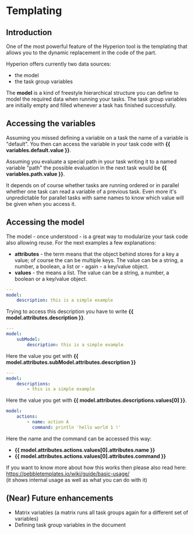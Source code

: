 # Templating

## Introduction

One of the most powerful feature of the Hyperion tool is the templating that
allows you to the dynamic replacement in the code of the part.

Hyperion offers currently two data sources:

 - the model
 - the task group variables

The **model** is a kind of freestyle hierarchical structure you can define to model
the required data when running your tasks. The task group variables are initially
empty and filled whenever a task has finished successfully.

## Accessing the variables

Assuming you missed defining a variable on a task the name of a variable is "default".
You then can access the variable in your task code with **{{ variables.default.value }}**.

Assuming you evaluate a special path in your task writing it to a named variable "path"
the possible evaluation in the next task would be **{{ variables.path.value }}**.

It depends on of course whether tasks are running ordered or in parallel whether one
task can read a variable of a previous task. Even more it's unpredictable for parallel
tasks with same names to know which value will be given when you access it.

## Accessing the model

The model - once understood - is a great way to modularize your task code also allowing
reuse. For the next examples a few explanations:

 - **attributes** - the term means that the object behind stores for a key a value;
   of course the can be multiple keys. The value can be a string, a number, a boolean,
   a list or - again - a key/value object.
 - **values** - the means a list. The value can be a string, a number, a boolean or
  a key/value object.

```yaml
---
model:
    description: this is a simple example
```

Trying to access this description you have to write **{{ model.attributes.description }}**.

```yaml
---
model:
    subModel:
        description: this is a simple example
```

Here the value you get with **{{ model.attributes.subModel.attributes.description }}**

```yaml
---
model:
    descriptions:
        - this is a simple example
```
Here the value you get with **{{ model.attributes.descriptions.values[0] }}**.

```yaml
model:
    actions:
        - name: action A
          command: println 'hello world 1 !'
```
Here the name and the command can be accessed this way:

 - **{{ model.attributes.actions.values[0].attributes.name }}**
 - **{{ model.attributes.actions.values[0].attributes.command }}**

If you want to know more about how this works then please also read here: <br/>
https://pebbletemplates.io/wiki/guide/basic-usage/ <br/>
(it shows internal usage as well as what you can do with it)

## (Near) Future enhancements

- Matrix variables (a matrix runs all task groups again for a different set of variables)
- Defining task group variables in the document
